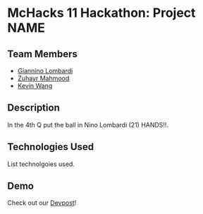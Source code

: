 # McHacks 11 Hackathon: Project NAME

## Team Members

- [Giannino Lombardi](https://github.com/ninolombardi)
- [Zuhayr Mahmood](https://github.com/zuhayrmahmood)
- [Kevin Wang](https://github.com/devkevw)

## Description

In the 4th Q put the ball in Nino Lombardi (21) HANDS!!.

## Technologies Used

List technolgoies used.

## Demo

Check out our [Devpost](https://devpost.com/software/#update-devpost-link)!
